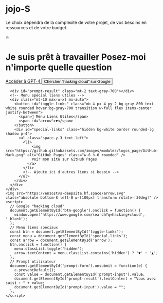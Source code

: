 # jojo-S
Le choix dépendra de la complexité de votre projet, de vos besoins en ressources et de votre budget. 
<!DOCTYPE html>
<html>
  <head>
    <title>My app</title>
    <meta name="viewport" content="width=device-width, initial-scale=1.0" />
    <meta charset="utf-8">
    <script src="https://cdn.tailwindcss.com"></script>
    <script>
      tailwind.config = {
        theme: {
          extend: {
            colors: {
              amber: { 500: '#f59e0b', 400: '#fbbf24' },
              blue: { 500: '#3b82f6', 400: '#60a5fa' },
              green: { 500: '#22c55e', 400: '#4ade80' }
            }
          }
        }
      }
    </script>
  </head>
  <body class="flex justify-center items-center min-h-screen bg-[url('https://images.unsplash.com/photo-1506744038136-46273834b3fb?auto=format&fit=crop&w=1500&q=80')] bg-cover bg-center font-sans text-center px-6">
    <div class="w-full max-w-2xl mx-auto bg-white/80 rounded-xl p-6 shadow-lg">
      <span class="text-xs rounded-full mb-2 inline-block px-2 py-1 border border-amber-500/15 bg-amber-500/15 text-amber-500">🔥</span>
      <h1 class="text-4xl lg:text-6xl font-bold font-sans">
        <span class="text-2xl lg:text-4xl text-gray-400 block font-medium">Je suis prêt à travailler</span>
        Posez-moi n'importe quelle question
      </h1>
      <div class="mt-8 flex flex-col items-center gap-4">
        <a href="https://chat.openai.com/?model=gpt-4" target="_blank" class="px-4 py-2 bg-amber-500 text-white rounded hover:bg-amber-400 transition">
          Accéder à GPT-4
        </a>
        <button id="btn-google" class="px-4 py-2 bg-green-500 text-white rounded hover:bg-green-400 transition">
          Chercher "hacking cloud" sur Google
        </button>
      </div>
      <!-- Prompt utilisateur -->
     
      <div id="prompt-result" class="mt-2 text-gray-700"></div>
      <!-- Menu spécial liens utiles -->
      <div class="mt-10 max-w-xl mx-auto">
        <button id="toggle-links" class="mb-4 px-4 py-2 bg-gray-800 text-white rounded hover:bg-gray-700 transition w-full flex items-center justify-between">
          <span>🔗 Menu Liens Utiles</span>
          <span id="arrow">▼</span>
        </button>
        <div id="special-links" class="hidden bg-white border rounded-lg shadow p-4">
          <ul class="space-y-3 text-left">
            <li>
                <img src="https://github.githubassets.com/images/modules/logos_page/GitHub-Mark.png" alt="GitHub Pages" class="w-6 h-6 rounded" />
                Voir mon site sur GitHub Pages
              </a>
            </li>
            <!-- Ajoute ici d'autres liens si besoin -->
          </ul>
        </div>
      </div>
    </div>
    <img src="https://enzostvs-deepsite.hf.space/arrow.svg" class="absolute bottom-8 left-0 w-[100px] transform rotate-[30deg]" />
    <script>
      // Google "hacking cloud"
      document.getElementById('btn-google').onclick = function() {
        window.open('https://www.google.com/search?q=hacking+cloud', '_blank');
      };
      // Menu liens spéciaux
      const btn = document.getElementById('toggle-links');
      const menu = document.getElementById('special-links');
      const arrow = document.getElementById('arrow');
      btn.onclick = function() {
        menu.classList.toggle('hidden');
        arrow.textContent = menu.classList.contains('hidden') ? '▼' : '▲';
      };
      // Prompt utilisateur
      document.getElementById('prompt-form').onsubmit = function(e) {
        e.preventDefault();
        const value = document.getElementById('prompt-input').value;
        document.getElementById('prompt-result').textContent = "Vous avez saisi : " + value;
        document.getElementById('prompt-input').value = "";
      };
    </script>
  </body>
</html>
